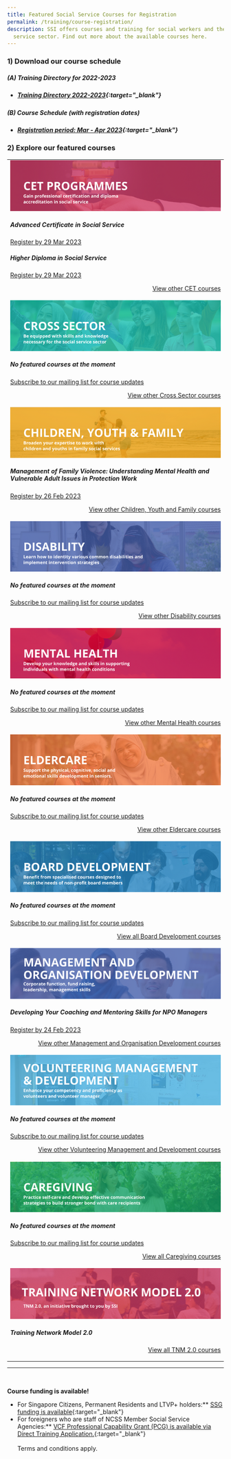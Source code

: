 ```yaml
---
title: Featured Social Service Courses for Registration
permalink: /training/course-registration/
description: SSI offers courses and training for social workers and the social
  service sector. Find out more about the available courses here.
---
```

### 1) Download our course schedule

##### **(A) Training Directory for 2022-2023**
* ##### [Training Directory 2022-2023](/files/Files%20for%20Learners/FY22-Training-Directory-updated-1Sept22.pdf){:target="_blank"} 

##### **(B) Course Schedule (with registration dates)** <br>
* ##### [Registration period: Mar - Apr 2023](/files/Monthly%20Featured%20Courses%20-%20Mar%20to%20Apr%20v2.pdf){:target="_blank"}

### 2) Explore our featured courses

<table>
	<tbody><tr> <td><a href="https://www.ssi.gov.sg/training/cet-programmes/" target="\_blank"><img src="/images/training/cet-v2.png" alt="Continuing Education & Training (CET) Courses"></a><h5>Advanced Certificate in Social Service</h5><a href="https://www.ssi.gov.sg/training/cet-programmes/advanced-certificate-in-social-service/" target="\_blank">Register by 29 Mar 2023</a><h5>Higher Diploma in Social Service</h5><a href="https://www.ssi.gov.sg/training/cet-programmes/higher-diploma-in-social-service/" target="\_blank">Register by 29 Mar 2023</a><p></p><p style="text-align: right;"><a href="https://www.ssi.gov.sg/training/cet-programmes/" target="\_blank">View other CET courses</a></p></td>
		
</tr>
		
</tr><tr> <td><a href="https://www.ssi.gov.sg/training/cross-sector/" target="\_blank"><img src="/images/training/cross-sector-v2.png" alt="Counselling, Motivational Interviewing & Behaviour Therapy Courses"></a><h5>No featured courses at the moment</h5><a href="https://www.ssi.gov.sg/about-us/mailing-list/" target="\_blank">Subscribe to our mailing list for course updates </a><p></p><p style="text-align: right;"><a href="https://www.ssi.gov.sg/training/cross-sector/" target="\_blank">View other Cross Sector courses</a></p></td>
		
</tr><tr> <td><a href="https://www.ssi.gov.sg/training/cyandf" target="\_blank"><img src="/images/training/cyf-v2.png" alt="Children & Youth Development, Family Therapy / Family Violence Courses: Equip volunteers with skills to work with children, youth and families."></a><h5>Management of Family Violence: Understanding Mental Health and Vulnerable Adult Issues in Protection Work</h5><a href="https://iltms.ssi.gov.sg/registration/#/Course?coursecode=SCYF235" target="\_blank">Register by 26 Feb 2023</a><p></p><p style="text-align: right;"><a href="https://www.ssi.gov.sg/training/cyandf/" target="\_blank">View other Children, Youth and Family courses</a></p></td>

</tr><tr> <td><a href="https://www.ssi.gov.sg/training/disability/" target="\_blank"><img src="/images/training/disability-v2.png" alt="Disability Care / Special Needs Courses"></a><h5>No featured courses at the moment</h5><a href="https://www.ssi.gov.sg/about-us/mailing-list/" target="\_blank">Subscribe to our mailing list for course updates </a><p></p><p style="text-align: right;"><a href="https://www.ssi.gov.sg/training/disability/" target="\_blank">View other Disability courses</a></p></td>

</tr><tr> <td><a href="https://www.ssi.gov.sg/training/mental-health/" target="\_blank"><img src="/images/training/mental-health-v2.png" alt="Mental Health Conditions & Recovery Courses"></a><h5>No featured courses at the moment</h5><a href="https://www.ssi.gov.sg/about-us/mailing-list/" target="\_blank">Subscribe to our mailing list for course updates </a><p style="text-align: right;"><a href="https://www.ssi.gov.sg/training/mental-health" target="\_blank">View other Mental Health courses</a></p></td>

</tr><tr> <td><a href="https://www.ssi.gov.sg/training/eldercare/" target="\_blank"><img src="/images/training/eldercare-v2.png" alt="Caring and communicating with dementia and senior persons courses"></a><h5>No featured courses at the moment</h5><a href="https://www.ssi.gov.sg/about-us/mailing-list/" target="\_blank">Subscribe to our mailing list for course updates </a><p></p><p style="text-align: right;"><a href="https://www.ssi.gov.sg/training/eldercare/" target="\_blank">View other Eldercare courses</a></p></td>

</tr><tr> <td><a href="https://www.ssi.gov.sg/training/board-development/" target="\_blank"><img src="/images/training/board-v2.png" alt="Board Development Courses"></a><h5>No featured courses at the moment</h5><a href="https://www.ssi.gov.sg/about-us/mailing-list/" target="\_blank">Subscribe to our mailing list for course updates</a><p style="text-align: right;"><a href="https://www.ssi.gov.sg/training/board-development/" target="\_blank">View all Board Development courses</a></p></td>
	
</tr><tr> <td><a href="https://www.ssi.gov.sg/training/management-and-organisation-development/" target="\_blank"><img src="/images/training/mod-v2.png" alt="Social Service / Nonprofit Leadership and Management Training Course"></a><h5>Developing Your Coaching and Mentoring Skills for NPO Managers</h5><a href="https://iltms.ssi.gov.sg/registration/#/Course?coursecode=NMGT5073" target="\_blank">Register by 24 Feb 2023</a><p></p><p style="text-align: right;"><a href="https://www.ssi.gov.sg/training/management-and-organisation-development/" target="\_blank">View other Management and Organisation Development courses</a></p></td>

</tr><tr> <td><a href="https://www.ssi.gov.sg/training/volunteer-development-and-management/" target="\_blank"><img src="/images/training/volunteer-v2.png" alt="Equip volunteers with knowledge, develop volunteer management capabilities"></a><h5>No featured courses at the moment</h5><a href="https://www.ssi.gov.sg/about-us/mailing-list/" target="\_blank">Subscribe to our mailing list for course updates</a><p></p><p style="text-align: right;"><a href="https://www.ssi.gov.sg/training/volunteer-development-and-management/" target="\_blank">View other Volunteering Management and Development courses</a></p></td>

</tr><tr> <td><a href="https://www.ssi.gov.sg/training/caregiving/" target="\_blank"><img src="/images/training/caregiving-v2.png" alt="Caregiver Training Courses"></a><h5>No featured courses at the moment</h5><a href="https://www.ssi.gov.sg/about-us/mailing-list/" target="\_blank">Subscribe to our mailing list for course updates </a><p style="text-align: right;"><a href="https://www.ssi.gov.sg/training/caregiving/" target="\_blank">View all Caregiving courses</a></p></td>
	</tr><tr> <td><a href="https://www.ssi.gov.sg/training/tnm-courses/" target="\_blank"><img src="/images/training/TNM-banner.png" alt="TNM 2.0, an initiative brought to you by SSI"></a><h5>Training Network Model 2.0</h5><p></p><p style="text-align: right;"><a href="https://www.ssi.gov.sg/training/tnm-courses/" target="\_blank">View all TNM 2.0 courses</a></p></td></tbody></table>

--- 
<br>


**Course funding is available!**
* For Singapore Citizens, Permanent Residents and LTVP+ holders:** [SSG funding is available](https://www.ssg-wsg.gov.sg/individuals/training-grants-incentives.html){:target="_blank"}  
* For foreigners who are staff of NCSS Member Social Service Agencies:** [VCF Professional Capability Grant (PCG) is available via Direct Training Application.](https://www.ncss.gov.sg/grants-search/detail-page/VCFProfessionalCapabilityGrant-LocalTraining){:target="_blank"} <br><br>
Terms and conditions apply.